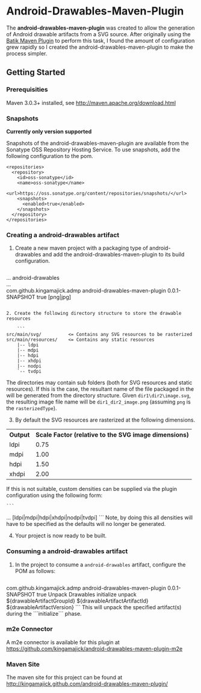 # Android-Drawables-Maven-Plugin

The **android-drawables-maven-plugin** was created to allow the generation of Android drawable artifacts from a SVG source.  After originally using the [Batik Maven Plugin](http://mojo.codehaus.org/batik-maven-plugin/) to perform this task, I found the amount of configuration grew rapidly so I created the android-drawables-maven-plugin to make the process simpler.

## Getting Started

### Prerequisities

Maven 3.0.3+ installed, see http://maven.apache.org/download.html

### Snapshots

**Currently only version supported**

Snapshots of the android-drawables-maven-plugin are available from the Sonatype OSS Repository Hosting Service.  To use snapshots, add the following configuration to the pom.

```
<repositories>
  <repository>
    <id>oss-sonatype</id>
    <name>oss-sonatype</name>
    <url>https://oss.sonatype.org/content/repositories/snapshots/</url>
    <snapshots>
      <enabled>true</enabled>
    </snapshots>
  </repository>
</repositories>
```

### Creating a android-drawables artifact

1. Create a new maven project with a packaging type of android-drawables and add the android-drawables-maven-plugin to its build configuration.

    ```
...
<packaging>android-drawables</packaging>  
...  
<build>
  <plugins>
    <plugin>
      <groupId>com.github.kingamajick.admp</groupId>
      <artifactId>android-drawables-maven-plugin</artifactId>
      <version>0.0.1-SNAPSHOT</version>
      <extensions>true</extensions>
      <configuration>
        <rasterizedType>[png|jpg]</rasterizedType>
      </configuration>
    </plugin>
  </plugins>
</build>
```

2. Create the following directory structure to store the drawable resources  

    ```
src/main/svg/          <= Contains any SVG resources to be rasterized
src/main/resources/    <= Contains any static resources
    |-- ldpi
    |-- mdpi
    |-- hdpi
    |-- xhdpi
    |-- nodpi
    `-- tvdpi
```
The directories may contain sub folders (both for SVG resources and static resources).  If this is the case, the resultant name of the file packaged in the will be generated from the directory structure.  Given ```dir1\dir2\image.svg```, the resulting image file name will be ```dir1_dir2_image.png``` (assuming ```png``` is the ```rasterizedType```).

3. By default the SVG resources are rasterized at the following dimensions.
<table>
  <tr>
    <th>Output</th><th>Scale Factor (relative to the SVG image dimensions)</th>
  </tr>
  <tr>
    <td>ldpi</td><td>0.75</td>
  </tr>
  <tr>
    <td>mdpi</td><td>1.00</td>
  </tr>
  <tr>
    <td>hdpi</td><td>1.50</td>
  </tr>
  <tr>
    <td>xhdpi</td><td>2.00</td>
  </tr>
</table>
If this is not suitable, custom densities can be supplied via the plugin configuration using the following form:

    ```
<configuration>
  ...
  <densities>
    <density>
      <name>[ldpi|mdpi|hdpi|xhdpi|nodpi|tvdpi]</name>
      <scaleFactor></scaleFactor>
    <density>
  </densities>
</configuration>
```
Note, by doing this all densities will have to be specified as the defaults will no longer be generated.

4. Your project is now ready to be built.

### Consuming a android-drawables artifact

1. In the project to consume a ```android-drawables``` artifact, configure the POM as follows:

    ```
<plugin>
  <groupId>com.github.kingamajick.admp</groupId>
  <artifactId>android-drawables-maven-plugin</artifactId>
  <version>0.0.1-SNAPSHOT</version>
  <extensions>true</extensions>
    <executions>
      <execution>
        <id>Unpack Drawables</id>
        <phase>initialize</phase>
        <goals>
          <goal>unpack</goal>
        </goals>
        <configuration>
          <drawableArtifacts>
            <drawableArtifact>
              <groupId>${drawableArtifactGroupId}</groupId>
              <artifactId>${drawableArtifactArtifactId}</artifactId>
              <version>${drawableArtifactVersion}</version>
            </drawableArtifact>
          </drawableArtifacts>
        <unpackLocation></unpackLocation>
      </configuration>
    </execution>
  </executions>
</plugin>
```
This will unpack the specified artifact(s) during the ```initialize``` phase.

### m2e Connector

A m2e connector is available for this plugin at https://github.com/kingamajick/android-drawables-maven-plugin-m2e

### Maven Site

The maven site for this project can be found at http://kingamajick.github.com/android-drawables-maven-plugin/






